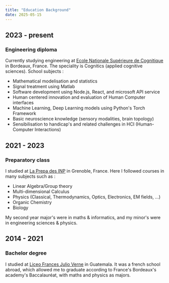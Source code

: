```yaml
---
title: "Education Background"
date: 2025-05-15
---
```


## 2023 - present
### Engineering diploma
Currently studying engineering at [Ecole Nationale Supérieure de Cognitique](https://ensc.bordeaux-inp.fr/fr) in Bordeaux, France. The speciality is Cognitics (applied cognitive sciences).
School subjects : 
- Mathematical modelisation and statistics
- Signal treatment using Matlab
- Software development using Node.js, React, and microsoft API service
- Human centered innovation and evaluation of Human Computer interfaces
- Machine Learning, Deep Learning models using Python's Torch Framework
- Basic neuroscience knowledge (sensory modalities, brain topology)
- Sensibilisation to handicap's and related challenges in HCI (Human-Computer Interactions)

## 2021 - 2023
### Preparatory class
I studied at [La Prepa des INP](https://www.grenoble-inp.fr/fr/formation/la-prepa-des-inp) in Grenoble, France. Here I followed courses in many subjects such as :
- Linear Algebra/Group theory
- Multi-dimensional Calculus
- Physics (Classical, Thermodynamics, Optics, Electronics, EM fields, ...)
- Organic Chemistry
- Biology

My second year major's were in maths & informatics, and my minor's were in engineering sciences & physics.

## 2014 - 2021
### Bachelor degree
I studied at [Liceo Frances Julio Verne](https://julesverne.edu.gt/fr/el-colegio-julio-verne/) in Guatemala. It was a french school abroad, which allowed me to graduate according to France's Bordeaux's academy's Baccalauréat, with maths and physics as majors.
